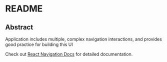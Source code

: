 # README

## Abstract

Application includes multiple, complex navigation interactions, and provides good practice for building this UI

Check out [React Navigation Docs](https://reactnavigation.org/docs/4.x/getting-started) for detailed documentation.
